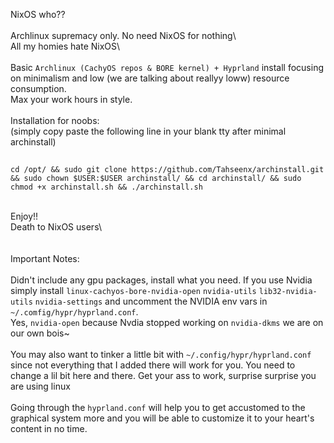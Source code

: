 NixOS who??
<br/>
<br/>Archlinux supremacy only. No need NixOS for nothing\\
<br/>All my homies hate NixOS\\
<br/>
<br/>Basic `Archlinux (CachyOS repos & BORE kernel) + Hyprland` install focusing on minimalism and low (we are talking about reallyy loww) resource consumption. <br/>Max your work hours in style.
<br/>
<br/>Installation for noobs:
<br/>(simply copy paste the following line in your blank tty after minimal archinstall)

##
    cd /opt/ && sudo git clone https://github.com/Tahseenx/archinstall.git && sudo chown $USER:$USER archinstall/ && cd archinstall/ && sudo chmod +x archinstall.sh && ./archinstall.sh


<br/>Enjoy!!
<br/>Death to NixOS users\\
<br/>
<br/>
<br/>Important Notes:
<br/>
<br/>Didn't include any gpu packages, install what you need. If you use Nvidia simply install `linux-cachyos-bore-nvidia-open` `nvidia-utils` `lib32-nvidia-utils` `nvidia-settings` and uncomment the NVIDIA env vars in `~/.comfig/hypr/hyprland.conf`.
<br/>Yes, `nvidia-open` because Nvdia stopped working on `nvidia-dkms` we are on our own bois~
<br/>
<br/>You may also want to tinker a little bit with `~/.config/hypr/hyprland.conf` since not everything that I added there will work for you. You need to change a lil bit here and there. Get your ass to work, surprise surprise you are using linux\
<br/>Going through the `hyprland.conf` will help you to get accustomed to the graphical system more and you will be able to customize it to your heart's content in no time.
